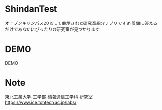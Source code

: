 # ShindanTest

オープンキャンパス2019にて展示された研究室紹介アプリです\n
質問に答えるだけであなたにぴったりの研究室が見つかります

# DEMO
 
DEMO

# Note
 
東北工業大学-工学部-情報通信工学科-研究室
https://www.ice.tohtech.ac.jp/labs/
